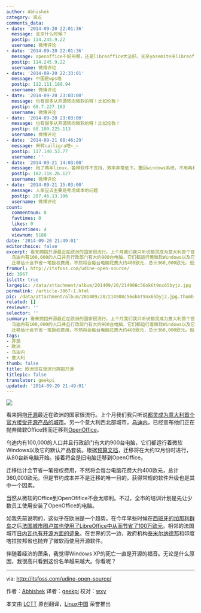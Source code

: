 ```yaml
---
author: Abhishek
category: 观点
comments_data:
- date: '2014-09-20 22:01:36'
  message: 北京什么时候？
  postip: 114.245.9.22
  username: 微博评论
- date: '2014-09-20 22:01:36'
  message: openoffice不好用啊，还是libreoffice大法好。无奈yosemite用libreoffice模糊
  postip: 114.245.9.22
  username: 微博评论
- date: '2014-09-20 22:33:01'
  message: 中国是wps咯
  postip: 112.111.189.94
  username: 微博评论
- date: '2014-09-20 23:03:00'
  message: 也有很多从开源转向微软的呀！比如伦敦！
  postip: 60.7.227.163
  username: 微博评论
- date: '2014-09-20 23:03:00'
  message: 也有很多从开源转向微软的呀！比如伦敦！
  postip: 68.180.225.113
  username: 微博评论
- date: '2014-09-21 08:46:29'
  message: 来转calligra吧←_←
  postip: 117.140.53.77
  username: ''
- date: '2014-09-21 14:03:00'
  message: 用了两年linux，各种软件不支持，效率非常低下。重回windows系统，不用再和解决系统bug作斗争，舒服多了。运维工程师多用linux还可以，开发人员就算了。
  postip: 182.118.26.127
  username: 微博评论
- date: '2014-09-21 15:03:00'
  message: 人家应该主要是考虑成本的问题
  postip: 207.46.13.106
  username: 微博评论
count:
  commentnum: 8
  favtimes: 0
  likes: 0
  sharetimes: 4
  viewnum: 5180
date: '2014-09-20 21:49:01'
editorchoice: false
excerpt: 看来拥抱开源最近在欧洲的国家很流行。上个月我们我只听说都灵成为意大利首个官方接受开源产品的城市。另一个意大利西北部城市，乌迪内，已经宣布他们正在抛弃微软Office转而迁移到OpenOffice。
  乌迪内有100,000的人口并且行政部门有大约900台电脑，它们都运行着微软Windows以及它的默认产品套装。根据预算文档，迁移将在大约12月份时进行，从80台新电脑开始。接着将会是旧电脑迁移到OpenOffice。
  迁移估计会节省一笔授权费用，不然将会每台电脑花费大约400欧元，总计360,000欧元。但是节约成本并不是迁移的唯一目的，获得常规的软件升级
fromurl: http://itsfoss.com/udine-open-source/
id: 3867
islctt: true
largepic: /data/attachment/album/201409/20/214908c56ok6t9nx65byjz.jpg
permalink: /article-3867-1.html
pic: /data/attachment/album/201409/20/214908c56ok6t9nx65byjz.jpg.thumb.jpg
related: []
reviewer: ''
selector: ''
summary: 看来拥抱开源最近在欧洲的国家很流行。上个月我们我只听说都灵成为意大利首个官方接受开源产品的城市。另一个意大利西北部城市，乌迪内，已经宣布他们正在抛弃微软Office转而迁移到OpenOffice。
  乌迪内有100,000的人口并且行政部门有大约900台电脑，它们都运行着微软Windows以及它的默认产品套装。根据预算文档，迁移将在大约12月份时进行，从80台新电脑开始。接着将会是旧电脑迁移到OpenOffice。
  迁移估计会节省一笔授权费用，不然将会每台电脑花费大约400欧元，总计360,000欧元。但是节约成本并不是迁移的唯一目的，获得常规的软件升级
tags:
- 开源
- 欧洲
- 乌迪内
- 意大利
thumb: false
title: 欧洲现在很流行拥抱开源
titlepic: false
translator: geekpi
updated: '2014-09-20 21:49:01'
---
```


![](/data/attachment/album/201409/20/214908c56ok6t9nx65byjz.jpg)


看来拥抱[开源](http://itsfoss.com/category/open-source-software/)最近在欧洲的国家很流行。上个月我们我只听说[都灵成为意大利首个官方接受开源产品的城市](http://linux.cn/article-3602-1.html)。另一个意大利西北部城市，[乌迪内](http://en.wikipedia.org/wiki/Udine)，已经宣布他们正在抛弃微软Office转而迁移到[OpenOffice](https://www.openoffice.org/)。


乌迪内有100,000的人口并且行政部门有大约900台电脑，它们都运行着微软Windows以及它的默认产品套装。根据[预算文档](http://www.comune.udine.it/opencms/opencms/release/ComuneUdine/comune/Rendicontazione/PEG/PEG_2014/index.html?lang=it&style=1&expfolder=???+NavText+???)，迁移将在大约12月份时进行，从80台新电脑开始。接着将会是旧电脑迁移到OpenOffice。


迁移估计会节省一笔授权费用，不然将会每台电脑花费大约400欧元，总计360,000欧元。但是节约成本并不是迁移的唯一目的，获得常规的软件升级也是其中一个因素。


当然从微软的Office到OpenOfifice不会太顺利。不过，全市的培训计划是先让少数员工使用安装了OpenOffice的电脑。


如我先前说明的，这似乎在欧洲是一个趋势。在今年早些时候在[西班牙的加那利群岛](http://itsfoss.com/canary-islands-saves-700000-euro-open-source/)之后[法国城市图卢兹也使用了LibreOffice中从而节省了100万欧元](http://linux.cn/article-3575-1.html)。相邻的法国城市[日内瓦也有开源方面的迹象](http://itsfoss.com/170-primary-public-schools-geneva-switch-ubuntu/)。在世界的另一边，政府机构[泰米尔纳德邦](http://linux.cn/article-2744-1.html)和印度喀拉拉邦省也抛弃了微软而使用开源软件。


伴随着经济的萧条，我觉得Windows XP的死亡一直是开源的福音。无论是什么原因，我很高兴看到这份名单越来越大。你看呢？




---


via: <http://itsfoss.com/udine-open-source/>


作者：[Abhishek](http://itsfoss.com/author/Abhishek/) 译者：[geekpi](https://github.com/geekpi) 校对：[wxy](https://github.com/wxy)


本文由 [LCTT](https://github.com/LCTT/TranslateProject) 原创翻译，[Linux中国](http://linux.cn/) 荣誉推出